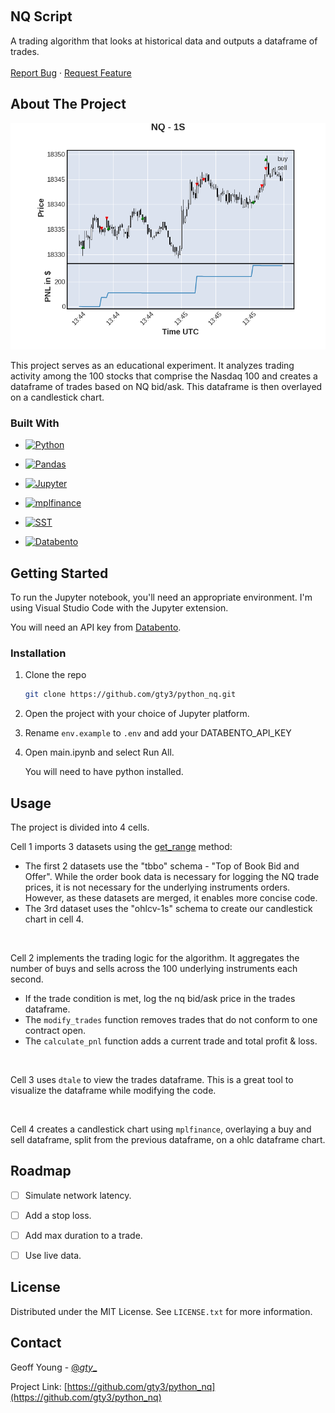 <a name="readme-top"></a>


<!-- PROJECT LOGO -->
<br />
<div >


<h2 >NQ Script</h2>

  <p >
  A trading algorithm that looks at historical data and outputs a dataframe of trades.
    <br />
    <br />
    <a href="https://github.com/gty3/dom-replay/issues/new?labels=bug&template=bug-report---.md">Report Bug</a>
    ·
    <a href="https://github.com/gty3/dom-replay/issues/new?labels=enhancement&template=feature-request---.md">Request Feature</a>
  </p>
</div>

<!-- ABOUT THE PROJECT -->
## About The Project

![Product Screenshot](https://raw.githubusercontent.com/gty3/dom-img/main/nq_1s_2m.png)

This project serves as an educational experiment. It analyzes trading activity among the 100 stocks that comprise the Nasdaq 100 and creates a dataframe of trades based on NQ bid/ask. This dataframe is then overlayed on a candlestick chart.

### Built With
* [![Python](https://img.shields.io/badge/Python-20232A?style=for-the-badge&logo=python&logoColor=61DAFB)](https://www.python.org/)
* [![Pandas](https://img.shields.io/badge/Pandas-42b883?style=for-the-badge&logo=pandas)](https://pandas.pydata.org/)
* [![Jupyter](https://img.shields.io/badge/Jupyter-DEA584?style=for-the-badge&logo=jupyter)](https://jupyter.org/)
* [![mplfinance](https://img.shields.io/badge/mplfinance-FF9900?style=for-the-badge&logo=)](https://github.com/matplotlib/mplfinance)


* [![SST](https://img.shields.io/badge/dtale-4A90E2?style=for-the-badge&logo=serverless-stack)](https://github.com/man-group/dtale)
* [![Databento](https://img.shields.io/badge/Databento-DEA584?style=for-the-badge&logo=custom&logoColor=white)](https://databento.com/)





<!-- GETTING STARTED -->
## Getting Started

To run the Jupyter notebook, you'll need an appropriate environment.
I'm using Visual Studio Code with the Jupyter extension. 

You will need an API key from  [Databento](https://databento.com/).

### Installation

1. Clone the repo
   ```sh
   git clone https://github.com/gty3/python_nq.git
   ```
2. Open the project with your choice of Jupyter platform.
3. Rename `env.example` to `.env` and add your DATABENTO_API_KEY

4. Open main.ipynb and select Run All.
  
    You will need to have python installed.





<!-- USAGE EXAMPLES -->
## Usage

The project is divided into 4 cells. 

Cell 1 imports 3 datasets using the [get_range](https://databento.com/docs/api-reference-historical/timeseries/timeseries-get-range?historical=python&live=python) method:
- The first 2 datasets use the "tbbo" schema - "Top of Book Bid and Offer". While the order book data is necessary for logging the NQ trade prices, it is not necessary for the underlying instruments orders. However, as these datasets are merged, it enables more concise code.
- The 3rd dataset uses the "ohlcv-1s" schema to create our candlestick chart in cell 4.

<br/>

Cell 2 implements the trading logic for the algorithm.
It aggregates the number of buys and sells across the 100 underlying instruments each second.
- If the trade condition is met, log the nq bid/ask price in the trades dataframe.
- The `modify_trades` function removes trades that do not conform to one contract open.
- The `calculate_pnl` function adds a current trade and total profit & loss.

<br/>

Cell 3 uses `dtale` to view the trades dataframe. This is a great tool to visualize the dataframe while modifying the code. 

<br/>

Cell 4 creates a candlestick chart using `mplfinance`, overlaying a buy and sell dataframe, split from the previous dataframe, on a ohlc dataframe chart.

<!-- ROADMAP -->
## Roadmap

- [ ] Simulate network latency.
- [ ] Add a stop loss. 
- [ ] Add max duration to a trade.
- [ ] Use live data.




<!-- LICENSE -->
## License

Distributed under the MIT License. See `LICENSE.txt` for more information.





<!-- CONTACT -->
## Contact

Geoff Young - [@_gty__](https://x.com/_gty__)

Project Link: [https://github.com/gty3/python_nq](https://github.com/gty3/python_nq)
